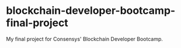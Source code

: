 # blockchain-developer-bootcamp-final-project
My final project for Consensys' Blockchain Developer Bootcamp.
